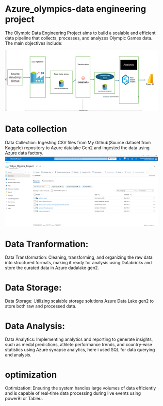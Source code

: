 # Azure_olympics-data engineering project

The Olympic Data Engineering Project aims to build a scalable and efficient data pipeline that collects, processes, and analyzes Olympic Games data. The main objectives include:

![Architecture](https://github.com/Manjusree-Azure/Azure_olympics-project/blob/main/Tokyo%20Olympics%20Architecture.png)

# Data collection

Data Collection: Ingesting CSV files from My Github(Source dataset from Kaggele) repository to Azure datalake Gen2 and ingested the data using Azure data factory.
![Resurce setup](https://github.com/Manjusree-Azure/Azure_olympics-project/blob/main/Resource%20setup_olympic.png)


# Data Tranformation:

Data Transformation: Cleaning, transforming, and organizing the raw data into structured formats, making it ready for analysis using Databricks and store the curated data in Azure dadalake gen2.

# Data Storage:
Data Storage: Utilizing scalable storage solutions Azure Data Lake gen2 to store both raw and processed data.

# Data Analysis:
Data Analytics: Implementing analytics and reporting to generate insights, such as medal predictions, athlete performance trends, and country-wise statistics using Azure synapse analytics, here i used SQL for data querying and analysis.

# optimization
Optimization: Ensuring the system handles large volumes of data efficiently and is capable of real-time data processing during live events using powerBI or Tableu.


